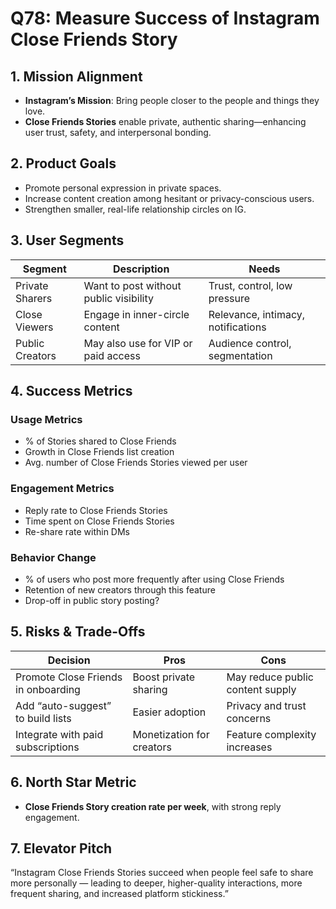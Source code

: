 # Q78: Measure Success of Instagram Close Friends Story

## 1. Mission Alignment
- **Instagram’s Mission**: Bring people closer to the people and things they love.
- **Close Friends Stories** enable private, authentic sharing—enhancing user trust, safety, and interpersonal bonding.

## 2. Product Goals
- Promote personal expression in private spaces.
- Increase content creation among hesitant or privacy-conscious users.
- Strengthen smaller, real-life relationship circles on IG.

## 3. User Segments

| Segment              | Description                           | Needs                                |
|----------------------|----------------------------------------|---------------------------------------|
| Private Sharers      | Want to post without public visibility | Trust, control, low pressure          |
| Close Viewers        | Engage in inner-circle content         | Relevance, intimacy, notifications    |
| Public Creators      | May also use for VIP or paid access    | Audience control, segmentation        |

## 4. Success Metrics

### Usage Metrics
- % of Stories shared to Close Friends
- Growth in Close Friends list creation
- Avg. number of Close Friends Stories viewed per user

### Engagement Metrics
- Reply rate to Close Friends Stories
- Time spent on Close Friends Stories
- Re-share rate within DMs

### Behavior Change
- % of users who post more frequently after using Close Friends
- Retention of new creators through this feature
- Drop-off in public story posting?

## 5. Risks & Trade-Offs

| Decision                          | Pros                                | Cons                                |
|-----------------------------------|-------------------------------------|-------------------------------------|
| Promote Close Friends in onboarding | Boost private sharing              | May reduce public content supply    |
| Add “auto-suggest” to build lists | Easier adoption                     | Privacy and trust concerns          |
| Integrate with paid subscriptions | Monetization for creators           | Feature complexity increases        |

## 6. North Star Metric
- **Close Friends Story creation rate per week**, with strong reply engagement.

## 7. Elevator Pitch
“Instagram Close Friends Stories succeed when people feel safe to share more personally — leading to deeper, higher-quality interactions, more frequent sharing, and increased platform stickiness.”
